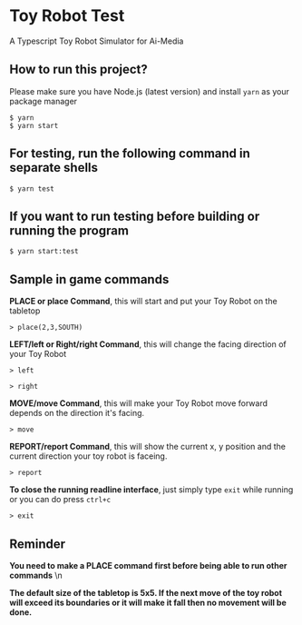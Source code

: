 # Toy Robot Test

A Typescript Toy Robot Simulator for Ai-Media

## How to run this project?

Please make sure you have Node.js (latest version) and install `yarn` as your package manager

```shell
$ yarn
$ yarn start
```

## For testing, run the following command in separate shells

```shell
$ yarn test
```

## If you want to run testing before building or running the program

```shell
$ yarn start:test
```

## Sample in game commands

**PLACE or place Command**, this will start and put your Toy Robot on the tabletop

```
> place(2,3,SOUTH)
```

**LEFT/left or Right/right Command**, this will change the facing direction of your Toy Robot

```
> left
```

```
> right
```

**MOVE/move Command**, this will make your Toy Robot move forward depends on the direction it's facing.

```
> move
```

**REPORT/report Command**, this will show the current x, y position and the current direction your toy robot is faceing.

```
> report
```

**To close the running readline interface**, just simply type `exit` while running or you can do press `ctrl+c`

```
> exit
```

## Reminder

**You need to make a PLACE command first before being able to run other commands** \n

**The default size of the tabletop is 5x5. If the next move of the toy robot will exceed its boundaries or it will make it fall then no movement will be done.**
